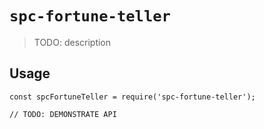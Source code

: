 # `spc-fortune-teller`

> TODO: description

## Usage

```
const spcFortuneTeller = require('spc-fortune-teller');

// TODO: DEMONSTRATE API
```
